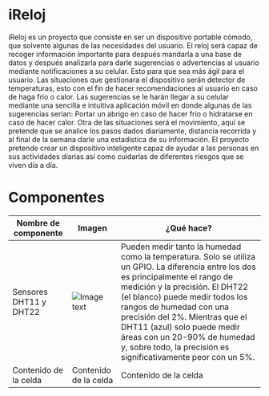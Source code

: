 # iReloj
iReloj es un proyecto que consiste en ser un dispositivo portable cómodo, que solvente algunas de las necesidades del usuario. El reloj será capaz de recoger información importante para después mandarla a una base de datos y después analizarla para darle sugerencias o advertencias al usuario mediante notificaciones a su celular. Esto para que sea más ágil para el usuario.  Las situaciones que gestionara el dispositivo serán detector de temperaturas, esto con el fin de hacer recomendaciones al usuario en caso de haga frio o calor. Las sugerencias se le harán llegar a su celular mediante una sencilla e intuitiva aplicación móvil en donde algunas de las sugerencias serian: Portar un abrigo en caso de hacer frio o hidratarse en caso de hacer calor.  Otra de las situaciones será el movimiento, aquí se pretende que se analice los pasos dados diariamente, distancia recorrida y al final de la semana darle una estadística de su información.  El proyecto pretende crear un dispositivo inteligente capaz de ayudar a las personas en sus actividades diarias así como cuidarlas de diferentes riesgos que se viven día a día. 

# Componentes
| Nombre de componente | Imagen | ¿Qué hace? |
| ------------- | ------------- | ------------- |
| Sensores DHT11 y DHT22  | ![Image text]([https://github.com/zzuljs/CppLearning/blob/master/CppLearning/raw/master/Itachi.jpg](http://robotica.sandria.org/wp-content/uploads/2017/05/DHT11-DHT22-v1-ch.png))  | Pueden medir tanto la humedad como la temperatura. Solo se utiliza un GPIO. La diferencia entre los dos es principalmente el rango de medición y la precisión. El DHT22 (el blanco) puede medir todos los rangos de humedad con una precisión del 2%. Mientras que el DHT11 (azul) solo puede medir áreas con un 20-90% de humedad y, sobre todo, la precisión es significativamente peor con un 5%. |
| Contenido de la celda  | Contenido de la celda  | Contenido de la celda  |
